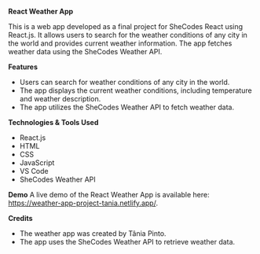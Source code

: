 **React Weather App**

This is a web app developed as a final project for SheCodes React using React.js. It allows users to search for the weather conditions of any city in the world and provides current weather information. The app fetches weather data using the SheCodes Weather API.


**Features**
- Users can search for weather conditions of any city in the world.
- The app displays the current weather conditions, including temperature and weather description.
- The app utilizes the SheCodes Weather API to fetch weather data.


**Technologies & Tools Used**
- React.js
- HTML
- CSS
- JavaScript
- VS Code
- SheCodes Weather API

**Demo**
A live demo of the React Weather App is available here: https://weather-app-project-tania.netlify.app/.

**Credits**
- The weather app was created by Tânia Pinto.
- The app uses the SheCodes Weather API to retrieve weather data.
